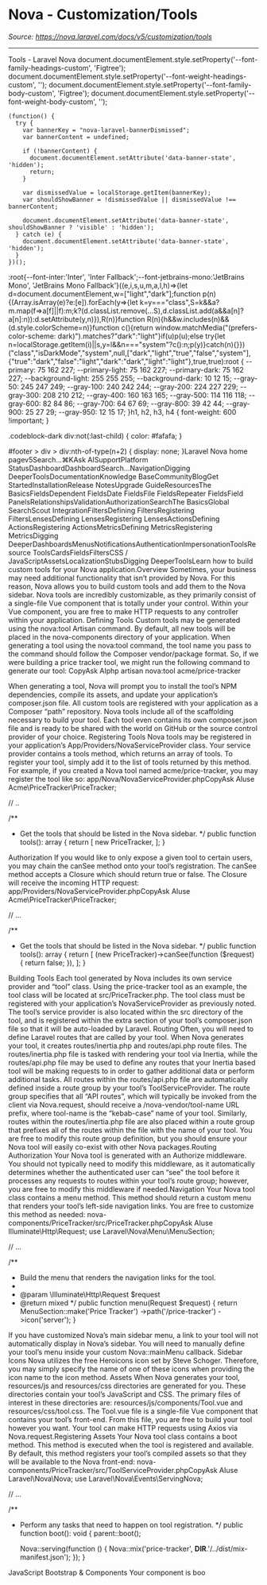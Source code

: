 # Nova - Customization/Tools

*Source: https://nova.laravel.com/docs/v5/customization/tools*

---

Tools - Laravel Nova
              document.documentElement.style.setProperty('--font-family-headings-custom', 'Figtree');
              document.documentElement.style.setProperty('--font-weight-headings-custom', '');
              document.documentElement.style.setProperty('--font-family-body-custom', 'Figtree');
              document.documentElement.style.setProperty('--font-weight-body-custom', '');
            
    (function() {
      try {
        var bannerKey = "nova-laravel-bannerDismissed";
        var bannerContent = undefined;
        
        if (!bannerContent) {
          document.documentElement.setAttribute('data-banner-state', 'hidden');
          return;
        }
        
        var dismissedValue = localStorage.getItem(bannerKey);
        var shouldShowBanner = !dismissedValue || dismissedValue !== bannerContent;
        
        document.documentElement.setAttribute('data-banner-state', shouldShowBanner ? 'visible' : 'hidden');
      } catch (e) {
        document.documentElement.setAttribute('data-banner-state', 'hidden');
      }
    })();
  :root{--font-inter:'Inter', 'Inter Fallback';--font-jetbrains-mono:'JetBrains Mono', 'JetBrains Mono Fallback'}((e,i,s,u,m,a,l,h)=>{let d=document.documentElement,w=["light","dark"];function p(n){(Array.isArray(e)?e:[e]).forEach(y=>{let k=y==="class",S=k&&a?m.map(f=>a[f]||f):m;k?(d.classList.remove(...S),d.classList.add(a&&a[n]?a[n]:n)):d.setAttribute(y,n)}),R(n)}function R(n){h&&w.includes(n)&&(d.style.colorScheme=n)}function c(){return window.matchMedia("(prefers-color-scheme: dark)").matches?"dark":"light"}if(u)p(u);else try{let n=localStorage.getItem(i)||s,y=l&&n==="system"?c():n;p(y)}catch(n){}})("class","isDarkMode","system",null,["dark","light","true","false","system"],{"true":"dark","false":"light","dark":"dark","light":"light"},true,true):root {
    --primary: 75 162 227;
    --primary-light: 75 162 227;
    --primary-dark: 75 162 227;
    --background-light: 255 255 255;
    --background-dark: 10 12 15;
    --gray-50: 245 247 249;
    --gray-100: 240 242 244;
    --gray-200: 224 227 229;
    --gray-300: 208 210 212;
    --gray-400: 160 163 165;
    --gray-500: 114 116 118;
    --gray-600: 82 84 86;
    --gray-700: 64 67 69;
    --gray-800: 39 42 44;
    --gray-900: 25 27 29;
    --gray-950: 12 15 17;
  }h1, h2, h3, h4 {
    font-weight: 600 !important;
}

.codeblock-dark div:not(:last-child) {
    color: #fafafa;
}

#footer > div > div:nth-of-type(n+2) {
    display: none;
}Laravel Nova home pagev5Search...⌘KAsk AISupportPlatform StatusDashboardDashboardSearch...NavigationDigging DeeperToolsDocumentationKnowledge BaseCommunityBlogGet StartedInstallationRelease NotesUpgrade GuideResourcesThe BasicsFieldsDependent FieldsDate FieldsFile FieldsRepeater FieldsField PanelsRelationshipsValidationAuthorizationSearchThe BasicsGlobal SearchScout IntegrationFiltersDefining FiltersRegistering FiltersLensesDefining LensesRegistering LensesActionsDefining ActionsRegistering ActionsMetricsDefining MetricsRegistering MetricsDigging DeeperDashboardsMenusNotificationsAuthenticationImpersonationToolsResource ToolsCardsFieldsFiltersCSS / JavaScriptAssetsLocalizationStubsDigging DeeperToolsLearn how to build custom tools for your Nova application.​Overview
Sometimes, your business may need additional functionality that isn’t provided by Nova. For this reason, Nova allows you to build custom tools and add them to the Nova sidebar. Nova tools are incredibly customizable, as they primarily consist of a single-file Vue component that is totally under your control. Within your Vue component, you are free to make HTTP requests to any controller within your application.
​Defining Tools
Custom tools may be generated using the nova:tool Artisan command. By default, all new tools will be placed in the nova-components directory of your application. When generating a tool using the nova:tool command, the tool name you pass to the command should follow the Composer vendor/package format. So, if we were building a price tracker tool, we might run the following command to generate our tool:
CopyAsk AIphp artisan nova:tool acme/price-tracker

When generating a tool, Nova will prompt you to install the tool’s NPM dependencies, compile its assets, and update your application’s composer.json file. All custom tools are registered with your application as a Composer “path” repository.
Nova tools include all of the scaffolding necessary to build your tool. Each tool even contains its own composer.json file and is ready to be shared with the world on GitHub or the source control provider of your choice.
​Registering Tools
Nova tools may be registered in your application’s App/Providers/NovaServiceProvider class. Your service provider contains a tools method, which returns an array of tools. To register your tool, simply add it to the list of tools returned by this method. For example, if you created a Nova tool named acme/price-tracker, you may register the tool like so:
app/Nova/NovaServiceProvider.phpCopyAsk AIuse Acme\PriceTracker\PriceTracker;

// ..

/**
 * Get the tools that should be listed in the Nova sidebar.
 */
public function tools(): array
{
    return [
        new PriceTracker,
    ];
}

​Authorization
If you would like to only expose a given tool to certain users, you may chain the canSee method onto your tool’s registration. The canSee method accepts a Closure which should return true or false. The Closure will receive the incoming HTTP request:
app/Providers/NovaServiceProvider.phpCopyAsk AIuse Acme\PriceTracker\PriceTracker;

// ...

/**
 * Get the tools that should be listed in the Nova sidebar.
 */
public function tools(): array
{
    return [
        (new PriceTracker)-&gt;canSee(function ($request) {
            return false;
        }),
    ];
}

​Building Tools
Each tool generated by Nova includes its own service provider and “tool” class. Using the price-tracker tool as an example, the tool class will be located at src/PriceTracker.php. The tool class must be registered with your application’s NovaServiceProvider as previously noted.
The tool’s service provider is also located within the src directory of the tool, and is registered within the extra section of your tool’s composer.json file so that it will be auto-loaded by Laravel.
​Routing
Often, you will need to define Laravel routes that are called by your tool. When Nova generates your tool, it creates routes/inertia.php and routes/api.php route files.
The routes/inertia.php file is tasked with rendering your tool via Inertia, while the routes/api.php file may be used to define any routes that your Inertia based tool will be making requests to in order to gather additional data or perform additional tasks.
All routes within the routes/api.php file are automatically defined inside a route group by your tool’s ToolServiceProvider. The route group specifies that all “API routes”, which will typically be invoked from the client via Nova.request, should receive a /nova-vendor/tool-name URL prefix, where tool-name is the “kebab-case” name of your tool.
Similarly, routes within the routes/inertia.php file are also placed within a route group that prefixes all of the routes within the file with the name of your tool.
You are free to modify this route group definition, but you should ensure your Nova tool will easily co-exist with other Nova packages.
​Routing Authorization
Your Nova tool is generated with an Authorize middleware. You should not typically need to modify this middleware, as it automatically determines whether the authenticated user can “see” the tool before it processes any requests to routes within your tool’s route group; however, you are free to modify this middleware if needed.
​Navigation
Your Nova tool class contains a menu method. This method should return a custom menu that renders your tool’s left-side navigation links. You are free to customize this method as needed:
nova-components/PriceTracker/src/PriceTracker.phpCopyAsk AIuse Illuminate\Http\Request;
use Laravel\Nova\Menu\MenuSection;

// ...

/**
 * Build the menu that renders the navigation links for the tool.
 *
 * @param  \Illuminate\Http\Request  $request
 * @return mixed
 */
public function menu(Request $request)
{
    return MenuSection::make(&#x27;Price Tracker&#x27;)
        -&gt;path(&#x27;/price-tracker&#x27;)
        -&gt;icon(&#x27;server&#x27;);
}

If you have customized Nova’s main sidebar menu, a link to your tool will not automatically display in Nova’s sidebar. You will need to manually define your tool’s menu inside your custom Nova::mainMenu callback.
​Sidebar Icons
Nova utilizes the free Heroicons icon set by Steve Schoger. Therefore, you may simply specify the name of one of these icons when providing the icon name to the icon method.
​Assets
When Nova generates your tool, resources/js and resources/css directories are generated for you. These directories contain your tool’s JavaScript and CSS. The primary files of interest in these directories are: resources/js/components/Tool.vue and resources/css/tool.css.
The Tool.vue file is a single-file Vue component that contains your tool’s front-end. From this file, you are free to build your tool however you want. Your tool can make HTTP requests using Axios via Nova.request.
​Registering Assets
Your Nova tool class contains a boot method. This method is executed when the tool is registered and available. By default, this method registers your tool’s compiled assets so that they will be available to the Nova front-end:
nova-components/PriceTracker/src/ToolServiceProvider.phpCopyAsk AIuse Laravel\Nova\Nova;
use Laravel\Nova\Events\ServingNova;

// ...

/**
 * Perform any tasks that need to happen on tool registration.
 */
public function boot(): void
{
    parent::boot();

    Nova::serving(function () {
        Nova::mix(&#x27;price-tracker&#x27;, __DIR__.&#x27;/../dist/mix-manifest.json&#x27;);
    });
}

​JavaScript Bootstrap &amp; Components
Your component is boo